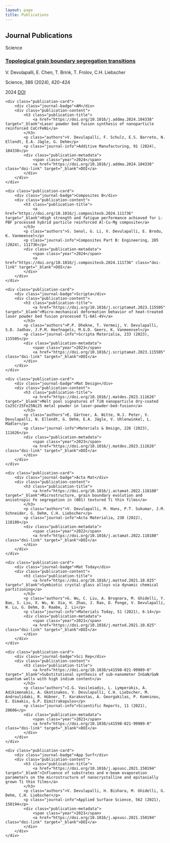 ```yaml
---
layout: page
title: Publications
---
```


## Journal Publications

<div class="publications-grid">
    <div class="publication-card">
        <div class="journal-badge science">Science</div>
        <div class="publication-content">
            <h3 class="publication-title">
                <a href="https://doi.org/10.1126/science.adq4147" target="_blank">Topological grain boundary segregation transitions</a>
            </h3>
            <p class="authors">V. Devulapalli, E. Chen, T. Brink, T. Frolov, C.H. Liebscher</p>
            <p class="journal-info">Science, 386 (2024), 420-424</p>
            <div class="publication-metadata">
                <span class="year">2024</span>
                <a href="https://doi.org/10.1126/science.adq4147" class="doi-link" target="_blank">DOI</a>
            </div>
        </div>
    </div>

    <div class="publication-card">
        <div class="journal-badge">AM</div>
        <div class="publication-content">
            <h3 class="publication-title">
                <a href="https://doi.org/10.1016/j.addma.2024.104338" target="_blank">Laser powder bed fusion synthesis of nanoparticle reinforced CoCrFeNi</a>
            </h3>
            <p class="authors">V. Devulapalli, F. Schulz, E.S. Barreto, N. Ellendt, E.A. Jägle, G. Dehm</p>
            <p class="journal-info">Additive Manufacturing, 91 (2024), 104338</p>
            <div class="publication-metadata">
                <span class="year">2024</span>
                <a href="https://doi.org/10.1016/j.addma.2024.104338" class="doi-link" target="_blank">DOI</a>
            </div>
        </div>
    </div>

    <div class="publication-card">
        <div class="journal-badge">Composites B</div>
        <div class="publication-content">
            <h3 class="publication-title">
                <a href="https://doi.org/10.1016/j.compositesb.2024.111736" target="_blank">High strength and fatigue performance achieved for L-PBF processed hybrid particle reinforced Al-Cu-Mg composite</a>
            </h3>
            <p class="authors">S. Senol, G. Li, V. Devulapalli, E. Brodu, K. Vanmeensel</p>
            <p class="journal-info">Composites Part B: Engineering, 285 (2024), 111736</p>
            <div class="publication-metadata">
                <span class="year">2024</span>
                <a href="https://doi.org/10.1016/j.compositesb.2024.111736" class="doi-link" target="_blank">DOI</a>
            </div>
        </div>
    </div>

    <div class="publication-card">
        <div class="journal-badge">Scripta</div>
        <div class="publication-content">
            <h3 class="publication-title">
                <a href="https://doi.org/10.1016/j.scriptamat.2023.115505" target="_blank">Micro-mechanical deformation behavior of heat-treated laser powder bed fusion processed Ti-6Al-4V</a>
            </h3>
            <p class="authors">P.P. Dhekne, T. Vermeij, V. Devulapalli, S.D. Jadhav, J.P.M. Hoefnagels, M.G.D. Geers, K. Vanmeensel</p>
            <p class="journal-info">Scripta Materialia, 233 (2023), 115505</p>
            <div class="publication-metadata">
                <span class="year">2023</span>
                <a href="https://doi.org/10.1016/j.scriptamat.2023.115505" class="doi-link" target="_blank">DOI</a>
            </div>
        </div>
    </div>

    <div class="publication-card">
        <div class="journal-badge">Mat Design</div>
        <div class="publication-content">
            <h3 class="publication-title">
                <a href="https://doi.org/10.1016/j.matdes.2023.111626" target="_blank">Melt pool signatures of TiN nanoparticle dry-coated Co25Cr25Fe25Ni25 metal powder in laser-powder-bed-fusion</a>
            </h3>
            <p class="authors">E. Gärtner, A. Witte, N.J. Peter, V. Devulapalli, N. Ellendt, G. Dehm, E.A. Jägle, V. Uhlenwinkel, L. Mädler</p>
            <p class="journal-info">Materials & Design, 226 (2023), 111626</p>
            <div class="publication-metadata">
                <span class="year">2023</span>
                <a href="https://doi.org/10.1016/j.matdes.2023.111626" class="doi-link" target="_blank">DOI</a>
            </div>
        </div>
    </div>

    <div class="publication-card">
        <div class="journal-badge">Acta Mat</div>
        <div class="publication-content">
            <h3 class="publication-title">
                <a href="https://doi.org/10.1016/j.actamat.2022.118180" target="_blank">Microstructure, grain boundary evolution and anisotropic Fe segregation in (001) textured Ti thin films</a>
            </h3>
            <p class="authors">V. Devulapalli, M. Hans, P.T. Sukumar, J.M. Schneider, G. Dehm, C.H. Liebscher</p>
            <p class="journal-info">Acta Materialia, 238 (2022), 118180</p>
            <div class="publication-metadata">
                <span class="year">2022</span>
                <a href="https://doi.org/10.1016/j.actamat.2022.118180" class="doi-link" target="_blank">DOI</a>
            </div>
        </div>
    </div>

    <div class="publication-card">
        <div class="journal-badge">Mat Today</div>
        <div class="publication-content">
            <h3 class="publication-title">
                <a href="https://doi.org/10.1016/j.mattod.2021.10.025" target="_blank">Symbiotic crystal-glass alloys via dynamic chemical partitioning</a>
            </h3>
            <p class="authors">G. Wu, C. Liu, A. Brognara, M. Ghidelli, Y. Bao, S. Liu, X. Wu, W. Xia, H. Zhao, J. Rao, D. Ponge, V. Devulapalli, W. Lu, G. Dehm, D. Raabe, Z. Li</p>
            <p class="journal-info">Materials Today, 51 (2021), 6-14</p>
            <div class="publication-metadata">
                <span class="year">2021</span>
                <a href="https://doi.org/10.1016/j.mattod.2021.10.025" class="doi-link" target="_blank">DOI</a>
            </div>
        </div>
    </div>

    <div class="publication-card">
        <div class="journal-badge">Sci Rep</div>
        <div class="publication-content">
            <h3 class="publication-title">
                <a href="https://doi.org/10.1038/s41598-021-99989-0" target="_blank">Substitutional synthesis of sub-nanometer InGaN/GaN quantum wells with high indium content</a>
            </h3>
            <p class="authors">I.G. Vasileiadis, L. Lymperakis, A. Adikimenakis, A. Gkotinakos, V. Devulapalli, C.H. Liebscher, M. Androulidaki, R. Hübner, T. Karakostas, A. Georgakilas, P. Komninou, E. Dimakis, G.P. Dimitrakopulos</p>
            <p class="journal-info">Scientific Reports, 11 (2021), 20606</p>
            <div class="publication-metadata">
                <span class="year">2021</span>
                <a href="https://doi.org/10.1038/s41598-021-99989-0" class="doi-link" target="_blank">DOI</a>
            </div>
        </div>
    </div>

    <div class="publication-card">
        <div class="journal-badge">App Surf</div>
        <div class="publication-content">
            <h3 class="publication-title">
                <a href="https://doi.org/10.1016/j.apsusc.2021.150194" target="_blank">Influence of substrates and e-beam evaporation parameters on the microstructure of nanocrystalline and epitaxially grown Ti thin films</a>
            </h3>
            <p class="authors">V. Devulapalli, H. Bishara, M. Ghidelli, G. Dehm, C.H. Liebscher</p>
            <p class="journal-info">Applied Surface Science, 562 (2021), 150194</p>
            <div class="publication-metadata">
                <span class="year">2021</span>
                <a href="https://doi.org/10.1016/j.apsusc.2021.150194" class="doi-link" target="_blank">DOI</a>
            </div>
        </div>
    </div>
</div>